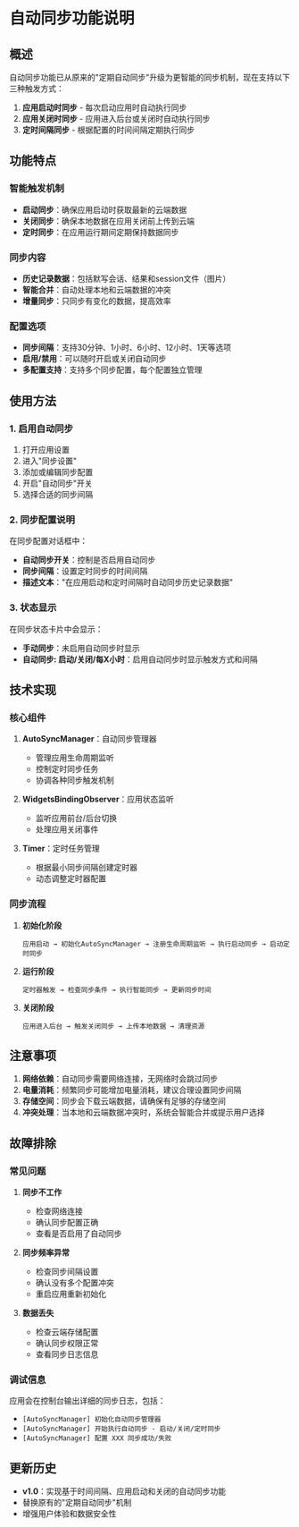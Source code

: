 # 自动同步功能说明

## 概述

自动同步功能已从原来的"定期自动同步"升级为更智能的同步机制，现在支持以下三种触发方式：

1. **应用启动时同步** - 每次启动应用时自动执行同步
2. **应用关闭时同步** - 应用进入后台或关闭时自动执行同步
3. **定时间隔同步** - 根据配置的时间间隔定期执行同步

## 功能特点

### 智能触发机制
- **启动同步**：确保应用启动时获取最新的云端数据
- **关闭同步**：确保本地数据在应用关闭前上传到云端
- **定时同步**：在应用运行期间定期保持数据同步

### 同步内容
- **历史记录数据**：包括默写会话、结果和session文件（图片）
- **智能合并**：自动处理本地和云端数据的冲突
- **增量同步**：只同步有变化的数据，提高效率

### 配置选项
- **同步间隔**：支持30分钟、1小时、6小时、12小时、1天等选项
- **启用/禁用**：可以随时开启或关闭自动同步
- **多配置支持**：支持多个同步配置，每个配置独立管理

## 使用方法

### 1. 启用自动同步

1. 打开应用设置
2. 进入"同步设置"
3. 添加或编辑同步配置
4. 开启"自动同步"开关
5. 选择合适的同步间隔

### 2. 同步配置说明

在同步配置对话框中：
- **自动同步开关**：控制是否启用自动同步
- **同步间隔**：设置定时同步的时间间隔
- **描述文本**："在应用启动和定时间隔时自动同步历史记录数据"

### 3. 状态显示

在同步状态卡片中会显示：
- **手动同步**：未启用自动同步时显示
- **自动同步: 启动/关闭/每X小时**：启用自动同步时显示触发方式和间隔

## 技术实现

### 核心组件

1. **AutoSyncManager**：自动同步管理器
   - 管理应用生命周期监听
   - 控制定时同步任务
   - 协调各种同步触发机制

2. **WidgetsBindingObserver**：应用状态监听
   - 监听应用前台/后台切换
   - 处理应用关闭事件

3. **Timer**：定时任务管理
   - 根据最小同步间隔创建定时器
   - 动态调整定时器配置

### 同步流程

1. **初始化阶段**
   ```
   应用启动 → 初始化AutoSyncManager → 注册生命周期监听 → 执行启动同步 → 启动定时同步
   ```

2. **运行阶段**
   ```
   定时器触发 → 检查同步条件 → 执行智能同步 → 更新同步时间
   ```

3. **关闭阶段**
   ```
   应用进入后台 → 触发关闭同步 → 上传本地数据 → 清理资源
   ```

## 注意事项

1. **网络依赖**：自动同步需要网络连接，无网络时会跳过同步
2. **电量消耗**：频繁同步可能增加电量消耗，建议合理设置同步间隔
3. **存储空间**：同步会下载云端数据，请确保有足够的存储空间
4. **冲突处理**：当本地和云端数据冲突时，系统会智能合并或提示用户选择

## 故障排除

### 常见问题

1. **同步不工作**
   - 检查网络连接
   - 确认同步配置正确
   - 查看是否启用了自动同步

2. **同步频率异常**
   - 检查同步间隔设置
   - 确认没有多个配置冲突
   - 重启应用重新初始化

3. **数据丢失**
   - 检查云端存储配置
   - 确认同步权限正常
   - 查看同步日志信息

### 调试信息

应用会在控制台输出详细的同步日志，包括：
- `[AutoSyncManager] 初始化自动同步管理器`
- `[AutoSyncManager] 开始执行自动同步 - 启动/关闭/定时同步`
- `[AutoSyncManager] 配置 XXX 同步成功/失败`

## 更新历史

- **v1.0**：实现基于时间间隔、应用启动和关闭的自动同步功能
- 替换原有的"定期自动同步"机制
- 增强用户体验和数据安全性